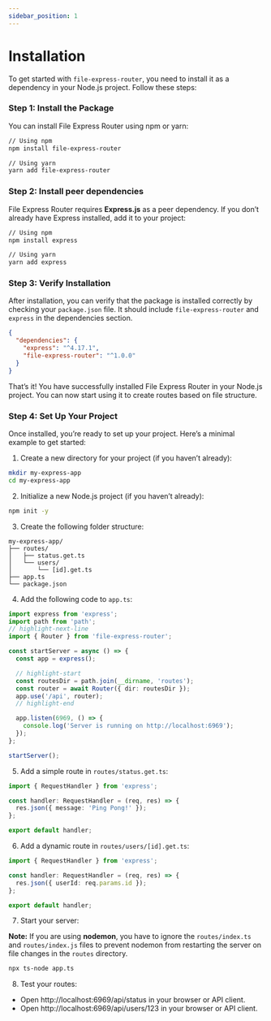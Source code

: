 ```yaml
---
sidebar_position: 1
---
```


# Installation

To get started with `file-express-router`, you need to install it as a dependency in your Node.js project. Follow these steps:

### Step 1: Install the Package

You can install File Express Router using npm or yarn:

```bash
// Using npm
npm install file-express-router

// Using yarn
yarn add file-express-router
```

### Step 2: Install peer dependencies

File Express Router requires **Express.js** as a peer dependency. If you don’t already have Express installed, add it to your project:

```bash
// Using npm
npm install express

// Using yarn
yarn add express
```

### Step 3: Verify Installation

After installation, you can verify that the package is installed correctly by checking your `package.json` file. It should include `file-express-router` and `express` in the dependencies section.

```json
{
  "dependencies": {
    "express": "^4.17.1",
    "file-express-router": "^1.0.0"
  }
}
```

That’s it! You have successfully installed File Express Router in your Node.js project. You can now start using it to create routes based on file structure.

### Step 4: Set Up Your Project

Once installed, you’re ready to set up your project. Here’s a minimal example to get started:

1. Create a new directory for your project (if you haven’t already):

```bash
mkdir my-express-app
cd my-express-app
```

2. Initialize a new Node.js project (if you haven’t already):

```bash
npm init -y
```

3. Create the following folder structure:

```
my-express-app/
├── routes/
│   ├── status.get.ts
│   └── users/
│       └── [id].get.ts
├── app.ts
└── package.json
```

4. Add the following code to `app.ts`:

```typescript
import express from 'express';
import path from 'path';
// highlight-next-line
import { Router } from 'file-express-router';

const startServer = async () => {
  const app = express();

  // highlight-start
  const routesDir = path.join(__dirname, 'routes');
  const router = await Router({ dir: routesDir });
  app.use('/api', router);
  // highlight-end

  app.listen(6969, () => {
    console.log('Server is running on http://localhost:6969');
  });
};

startServer();
```

5. Add a simple route in `routes/status.get.ts`:

```typescript
import { RequestHandler } from 'express';

const handler: RequestHandler = (req, res) => {
  res.json({ message: 'Ping Pong!' });
};

export default handler;
```

6. Add a dynamic route in `routes/users/[id].get.ts`:

```typescript
import { RequestHandler } from 'express';

const handler: RequestHandler = (req, res) => {
  res.json({ userId: req.params.id });
};

export default handler;
```

7. Start your server:

**Note:** If you are using **nodemon**, you have to ignore the `routes/index.ts` and `routes/index.js` files to prevent nodemon from restarting the server on file changes in the `routes` directory.

```bash
npx ts-node app.ts
```

8. Test your routes:

- Open http://localhost:6969/api/status in your browser or API client.
- Open http://localhost:6969/api/users/123 in your browser or API client.
